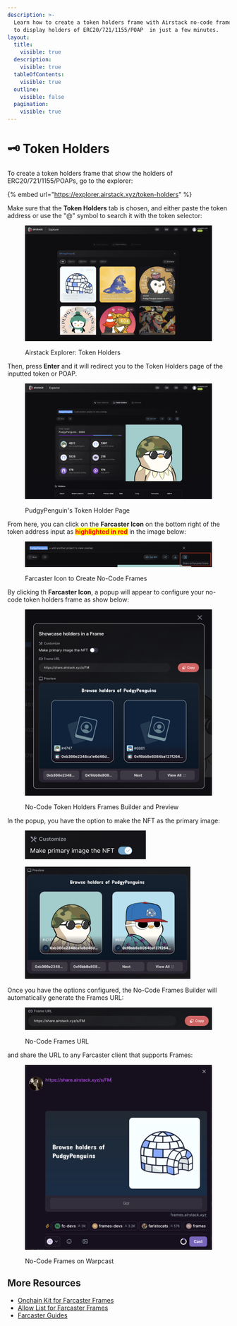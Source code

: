 ```yaml
---
description: >-
  Learn how to create a token holders frame with Airstack no-code frames builder
  to display holders of ERC20/721/1155/POAP  in just a few minutes.
layout:
  title:
    visible: true
  description:
    visible: true
  tableOfContents:
    visible: true
  outline:
    visible: false
  pagination:
    visible: true
---
```


# 🗝️ Token Holders

To create a token holders frame that show the holders of ERC20/721/1155/POAPs, go to the explorer:

{% embed url="https://explorer.airstack.xyz/token-holders" %}

Make sure that the **Token Holders** tab is chosen, and either paste the token address or use the "@" symbol to search it with the token selector:

<figure><img src="../../../.gitbook/assets/Screenshot 2024-03-01 at 01.18.56.png" alt=""><figcaption><p>Airstack Explorer: Token Holders</p></figcaption></figure>

Then, press **Enter** and it will redirect you to the Token Holders page of the inputted token or POAP.

<figure><img src="../../../.gitbook/assets/Screenshot 2024-03-01 at 00.58.16.png" alt=""><figcaption><p>PudgyPenguin's Token Holder Page</p></figcaption></figure>

From here, you can click on the **Farcaster Icon** on the bottom right of the token address input as <mark style="color:red;">**highlighted in red**</mark> in the image below:

<figure><img src="../../../.gitbook/assets/Screenshot 2024-03-01 at 01.01.26.png" alt=""><figcaption><p>Farcaster Icon to Create No-Code Frames</p></figcaption></figure>

By clicking th **Farcaster Icon**, a popup will appear to configure your no-code token holders frame as show below:

<figure><img src="../../../.gitbook/assets/Screenshot 2024-03-01 at 01.03.37.png" alt=""><figcaption><p>No-Code Token Holders Frames Builder and Preview</p></figcaption></figure>

In the popup, you have the option to make the NFT as the primary image:

<div data-full-width="true">

<figure><img src="../../../.gitbook/assets/Screenshot 2024-03-01 at 01.07.07.png" alt="" width="274"><figcaption></figcaption></figure>

 

<figure><img src="../../../.gitbook/assets/Screenshot 2024-03-01 at 01.07.13.png" alt="" width="375"><figcaption></figcaption></figure>

</div>

Once you have the options configured, the No-Code Frames Builder will automatically generate the Frames URL:

<figure><img src="../../../.gitbook/assets/Screenshot 2024-03-01 at 01.04.51.png" alt=""><figcaption><p>No-Code Frames URL</p></figcaption></figure>

and share the URL to any Farcaster client that supports Frames:

<figure><img src="../../../.gitbook/assets/Screenshot 2024-03-01 at 01.05.52.png" alt=""><figcaption><p>No-Code Frames on Warpcast</p></figcaption></figure>

## More Resources

* [Onchain Kit for Farcaster Frames](../../farcaster/airstack-onchain-kit-for-farcaster-frames.md)
* [Allow List for Farcaster Frames](../airstack-frog-recipes-and-middleware/allow-list.md)
* [Farcaster Guides](../../farcaster/)
